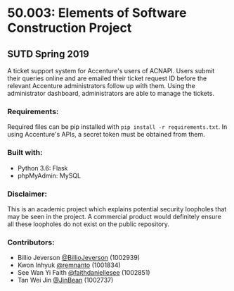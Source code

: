 # 50.003: Elements of Software Construction Project
## SUTD Spring 2019
A ticket support system for Accenture's users of ACNAPI. Users submit their queries online and are emailed their ticket request ID before the relevant Accenture administrators follow up with them. Using the administrator dashboard, administrators are able to manage the tickets.

### Requirements:
Required files can be pip installed with `pip install -r requirements.txt`.
In using Accenture's APIs, a secret token must be obtained from them. 

### Built with:
- Python 3.6: Flask
- phpMyAdmin: MySQL

### Disclaimer:
This is an academic project which explains potential security loopholes that may be seen in the project. A commercial product would definitely ensure all these loopholes do not exist on the public repository.

### **Contributors:**
- Billio Jeverson [@BillioJeverson](https://github.com/BillioJeverson) (1002939)
- Kwon Inhyuk [@remnanto](https://github.com/remnanto) (1001834)
- See Wan Yi Faith [@faithdaniellesee](https://github.com/faithdaniellesee) (1002851)
- Tan Wei Jin [@JinBean](https://github.com/JinBean) (1002737)
